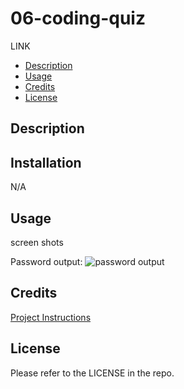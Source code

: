 # 06-coding-quiz
LINK


- [Description](#description)
- [Usage](#usage)
- [Credits](#credits)
- [License](#license)


## Description


## Installation

N/A

## Usage
screen shots

Password output:
![password output](/assets/end.png)

## Credits

[Project Instructions](./instructions.md)



## License

Please refer to the LICENSE in the repo.